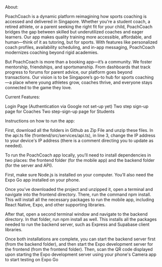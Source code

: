 About:

PoachCoach is a dynamic platform reimagining how sports coaching is accessed and delivered in Singapore. Whether you're a student coach, a retired athlete, or a parent seeking the right fit for your child, PoachCoach bridges the gap between skilled but underutilized coaches and eager learners. Our app makes quality training more accessible, affordable, and human—think of it as tutoring, but for sports. With features like personalized coach profiles, availability scheduling, and in-app messaging, PoachCoach modernizes coaching beyond rigid academies.

But PoachCoach is more than a booking app—it’s a community. We foster mentorship, friendships, and sportsmanship. From dashboards that track progress to forums for parent advice, our platform goes beyond transactions. Our vision is to be Singapore’s go-to hub for sports coaching—a place where young athletes grow, coaches thrive, and everyone stays connected to the game they love.

Current Features:

Login Page (Authentication via Google not set-up yet)
Two step sign-up page for Coaches
Two step-sign-up page for Students 


Instructions on how to run the app:

First, download all the folders in Github as Zip File and unzip these files. In the api.ts file (frontend/src/services/api.ts), in line 3, change the IP address to your device's IP address (there is a comment directing you to update as needed).

To run the PoachCoach app locally, you’ll need to install dependencies in two places: the frontend folder (for the mobile app) and the backend folder (for the server and API).

First, make sure Node.js is installed on your computer. You’ll also need the Expo Go app installed on your phone.

Once you’ve downloaded the project and unzipped it, open a terminal and navigate into the frontend directory. There, run the command npm install. This will install all the necessary packages to run the mobile app, including React Native, Expo, and other supporting libraries.

After that, open a second terminal window and navigate to the backend directory. In that folder, run npm install as well. This installs all the packages needed to run the backend server, such as Express and Supabase client libraries.

Once both installations are complete, you can start the backend server first (from the backend folder), and then start the Expo development server for the frontend (from the frontend folder). Then, scan the QR code displayed upon starting the Expo development server using your phone's Camera app to start testing on Expo Go
